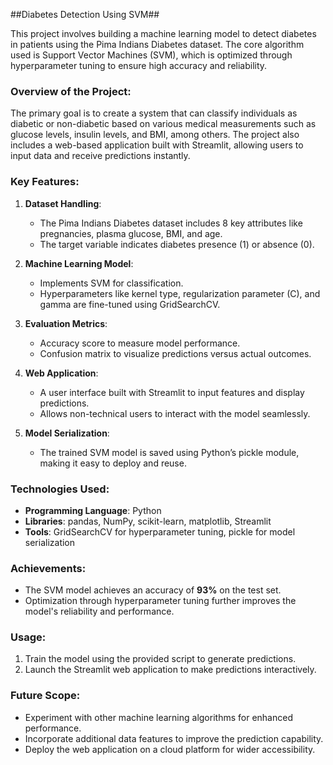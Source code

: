 ##Diabetes Detection Using SVM##

This project involves building a machine learning model to detect diabetes in patients using the Pima Indians Diabetes dataset. The core algorithm used is Support Vector Machines (SVM), which is optimized through hyperparameter tuning to ensure high accuracy and reliability.

### Overview of the Project:
The primary goal is to create a system that can classify individuals as diabetic or non-diabetic based on various medical measurements such as glucose levels, insulin levels, and BMI, among others. The project also includes a web-based application built with Streamlit, allowing users to input data and receive predictions instantly.

### Key Features:
1. **Dataset Handling**:
   - The Pima Indians Diabetes dataset includes 8 key attributes like pregnancies, plasma glucose, BMI, and age.
   - The target variable indicates diabetes presence (1) or absence (0).

2. **Machine Learning Model**:
   - Implements SVM for classification.
   - Hyperparameters like kernel type, regularization parameter (C), and gamma are fine-tuned using GridSearchCV.

3. **Evaluation Metrics**:
   - Accuracy score to measure model performance.
   - Confusion matrix to visualize predictions versus actual outcomes.

4. **Web Application**:
   - A user interface built with Streamlit to input features and display predictions.
   - Allows non-technical users to interact with the model seamlessly.

5. **Model Serialization**:
   - The trained SVM model is saved using Python’s pickle module, making it easy to deploy and reuse.

### Technologies Used:
- **Programming Language**: Python
- **Libraries**: pandas, NumPy, scikit-learn, matplotlib, Streamlit
- **Tools**: GridSearchCV for hyperparameter tuning, pickle for model serialization

### Achievements:
- The SVM model achieves an accuracy of **93%** on the test set.
- Optimization through hyperparameter tuning further improves the model's reliability and performance.

### Usage:
1. Train the model using the provided script to generate predictions.
2. Launch the Streamlit web application to make predictions interactively.

### Future Scope:
- Experiment with other machine learning algorithms for enhanced performance.
- Incorporate additional data features to improve the prediction capability.
- Deploy the web application on a cloud platform for wider accessibility.

